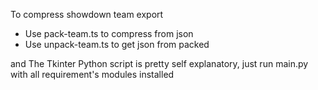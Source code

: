 To compress showdown team export

- Use pack-team.ts to compress from json
- Use unpack-team.ts to get json from packed

and The Tkinter Python script is pretty self explanatory,
just run main.py with all requirement's modules installed
